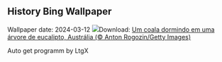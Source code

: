 ## History Bing Wallpaper
Wallpaper date: 2024-03-12
![](https://www.bing.com/th?id=OHR.SleepyKoala_PT-BR9818387982_UHD.jpg&w=1000)Download: [Um coala dormindo em uma árvore de eucalipto, Austrália (© Anton Rogozin/Getty Images)](https://www.bing.com/th?id=OHR.SleepyKoala_PT-BR9818387982_UHD.jpg)

Auto get programm by LtgX
